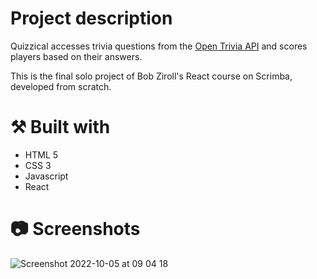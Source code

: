 # Project description

Quizzical accesses trivia questions from the <a href="https://opentdb.com/api_config.php">Open Trivia API</a> and scores players based on their answers.

This is the final solo project of Bob Ziroll's React course on Scrimba, developed from scratch.

# ⚒️ Built with

<ul>
  <li>HTML 5</li>
  <li>CSS 3</li>
  <li>Javascript</li>
  <li>React</li>
</ul>

# 📷 Screenshots

![Screenshot 2022-10-05 at 09 04 18](https://user-images.githubusercontent.com/91851828/194067166-831f6218-e57e-4803-966e-ddb443cfae26.png)


